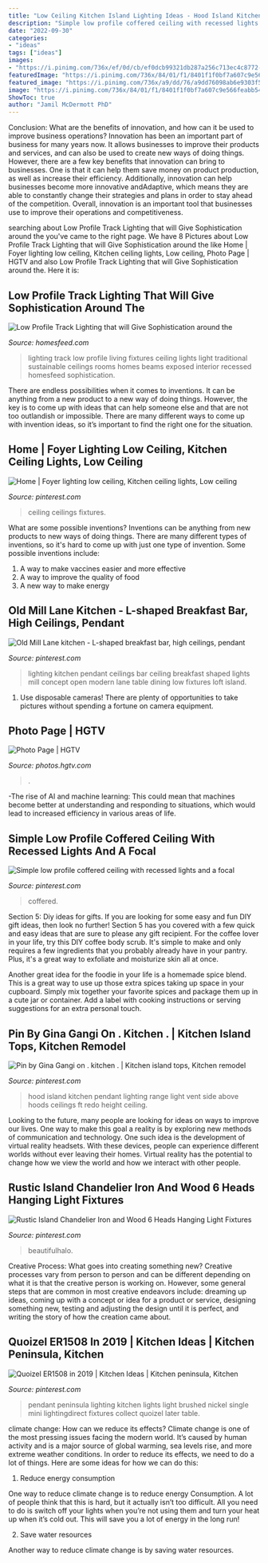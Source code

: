```yaml
---
title: "Low Ceiling Kitchen Island Lighting Ideas - Hood Island Kitchen Pendant Lighting Range Light Vent Side Above Hoods Ceilings Ft Redo Height Ceiling"
description: "Simple low profile coffered ceiling with recessed lights and a focal"
date: "2022-09-30"
categories:
- "ideas"
tags: ["ideas"]
images:
- "https://i.pinimg.com/736x/ef/0d/cb/ef0dcb99321db287a256c713ec4c8772--inspire-me-home-decor-d-interior-design.jpg"
featuredImage: "https://i.pinimg.com/736x/84/01/f1/8401f1f0bf7a607c9e566feabb548fce.jpg"
featured_image: "https://i.pinimg.com/736x/a9/dd/76/a9dd76098ab6e9303f52c7ae3a46a101.jpg"
image: "https://i.pinimg.com/736x/84/01/f1/8401f1f0bf7a607c9e566feabb548fce.jpg"
ShowToc: true
author: "Jamil McDermott PhD"
---
```



Conclusion: What are the benefits of innovation, and how can it be used to improve business operations?
Innovation has been an important part of business for many years now. It allows businesses to improve their products and services, and can also be used to create new ways of doing things. However, there are a few key benefits that innovation can bring to businesses. One is that it can help them save money on product production, as well as increase their efficiency. Additionally, innovation can help businesses become more innovative andAdaptive, which means they are able to constantly change their strategies and plans in order to stay ahead of the competition. Overall, innovation is an important tool that businesses use to improve their operations and competitiveness.

	

		
searching about Low Profile Track Lighting that will Give Sophistication around the you've came to the right page. We have 8 Pictures about Low Profile Track Lighting that will Give Sophistication around the like Home | Foyer lighting low ceiling, Kitchen ceiling lights, Low ceiling, Photo Page | HGTV and also Low Profile Track Lighting that will Give Sophistication around the. Here it is:
		
    
## Low Profile Track Lighting That Will Give Sophistication Around The

<img loading=lazy src="https://homesfeed.com/wp-content/uploads/2015/08/low-profile-track-lighting-fixtures-and-low-profile-track-lighting-system-in-traditional-living-room-with-wooden-ceiling-and-comfy-grey-sofa-and-area-rug.jpg" onerror="this.onerror=null;this.src='https://tse4.mm.bing.net/th?id=OIP.KFrTaqHA3UvB38o7OGqCZAHaFq&amp;pid=15.1';" alt="Low Profile Track Lighting that will Give Sophistication around the">

_Source: homesfeed.com_

>lighting track low profile living fixtures ceiling lights light traditional sustainable ceilings rooms homes beams exposed interior recessed homesfeed sophistication. 

	

There are endless possibilities when it comes to inventions. It can be anything from a new product to a new way of doing things. However, the key is to come up with ideas that can help someone else and that are not too outlandish or impossible. There are many different ways to come up with invention ideas, so it’s important to find the right one for the situation.

    
## Home | Foyer Lighting Low Ceiling, Kitchen Ceiling Lights, Low Ceiling

<img loading=lazy src="https://i.pinimg.com/736x/84/01/f1/8401f1f0bf7a607c9e566feabb548fce.jpg" onerror="this.onerror=null;this.src='https://tse1.mm.bing.net/th?id=OIP.uHzgJq7NsPVhAR-7FxahhAHaFj&amp;pid=15.1';" alt="Home | Foyer lighting low ceiling, Kitchen ceiling lights, Low ceiling">

_Source: pinterest.com_

>ceiling ceilings fixtures. 

	

What are some possible inventions?
Inventions can be anything from new products to new ways of doing things. There are many different types of inventions, so it's hard to come up with just one type of invention. Some possible inventions include:
1. A way to make vaccines easier and more effective
2. A way to improve the quality of food
3. A new way to make energy

    
## Old Mill Lane Kitchen - L-shaped Breakfast Bar, High Ceilings, Pendant

<img loading=lazy src="https://i.pinimg.com/736x/53/2e/a0/532ea0d6a298cb902daaf14be4d990f5--ceiling-pendant-pendant-lighting.jpg?b=t" onerror="this.onerror=null;this.src='https://tse3.mm.bing.net/th?id=OIP.W83odgCT7_Vmou1Kg6mdpwHaLH&amp;pid=15.1';" alt="Old Mill Lane kitchen - L-shaped breakfast bar, high ceilings, pendant">

_Source: pinterest.com_

>lighting kitchen pendant ceilings bar ceiling breakfast shaped lights mill concept open modern lane table dining low fixtures loft island. 

	

1. Use disposable cameras! There are plenty of opportunities to take pictures without spending a fortune on camera equipment.

    
## Photo Page | HGTV

<img loading=lazy src="https://hgtvhome.sndimg.com/content/dam/images/hgtv/fullset/2015/1/21/0/Sarah-Taylor_Taylor-Kitchen_Kitchen-Ceiling.jpg.rend.hgtvcom.616.862.suffix/1421878327374.jpeg" onerror="this.onerror=null;this.src='https://tse2.mm.bing.net/th?id=OIP.kekpz7Q8pIku4kEvteJsvgHaKX&amp;pid=15.1';" alt="Photo Page | HGTV">

_Source: photos.hgtv.com_

>. 

	

-The rise of AI and machine learning: This could mean that machines become better at understanding and responding to situations, which would lead to increased efficiency in various areas of life.

    
## Simple Low Profile Coffered Ceiling With Recessed Lights And A Focal

<img loading=lazy src="https://i.pinimg.com/736x/ef/0d/cb/ef0dcb99321db287a256c713ec4c8772--inspire-me-home-decor-d-interior-design.jpg" onerror="this.onerror=null;this.src='https://tse2.mm.bing.net/th?id=OIP.iHyAW185Qw0UsaenH_ax8wHaG1&amp;pid=15.1';" alt="Simple low profile coffered ceiling with recessed lights and a focal">

_Source: pinterest.com_

>coffered. 

	

Section 5: Diy ideas for gifts.
If you are looking for some easy and fun DIY gift ideas, then look no further! Section 5 has you covered with a few quick and easy ideas that are sure to please any gift recipient.
For the coffee lover in your life, try this DIY coffee body scrub. It's simple to make and only requires a few ingredients that you probably already have in your pantry. Plus, it's a great way to exfoliate and moisturize skin all at once.

Another great idea for the foodie in your life is a homemade spice blend. This is a great way to use up those extra spices taking up space in your cupboard. Simply mix together your favorite spices and package them up in a cute jar or container. Add a label with cooking instructions or serving suggestions for an extra personal touch.

    
## Pin By Gina Gangi On . Kitchen . | Kitchen Island Tops, Kitchen Remodel

<img loading=lazy src="https://i.pinimg.com/736x/14/4b/34/144b3459b9902a67e9165d1fd5e75057--island-hood-fixer-upper.jpg" onerror="this.onerror=null;this.src='https://tse2.mm.bing.net/th?id=OIP.0JSwTmilRNvaUWtchDBxhAHaFj&amp;pid=15.1';" alt="Pin by Gina Gangi on . kitchen . | Kitchen island tops, Kitchen remodel">

_Source: pinterest.com_

>hood island kitchen pendant lighting range light vent side above hoods ceilings ft redo height ceiling. 

	

Looking to the future, many people are looking for ideas on ways to improve our lives. One way to make this goal a reality is by exploring new methods of communication and technology. One such idea is the development of virtual reality headsets. With these devices, people can experience different worlds without ever leaving their homes. Virtual reality has the potential to change how we view the world and how we interact with other people.

    
## Rustic Island Chandelier Iron And Wood 6 Heads Hanging Light Fixtures

<img loading=lazy src="https://i.pinimg.com/736x/a9/dd/76/a9dd76098ab6e9303f52c7ae3a46a101.jpg" onerror="this.onerror=null;this.src='https://tse2.mm.bing.net/th?id=OIP.DAua8-FhJG_NNPFr5isgBAHaHa&amp;pid=15.1';" alt="Rustic Island Chandelier Iron and Wood 6 Heads Hanging Light Fixtures">

_Source: pinterest.com_

>beautifulhalo. 

	

Creative Process: What goes into creating something new?
Creative processes vary from person to person and can be different depending on what it is that the creative person is working on. However, some general steps that are common in most creative endeavors include: dreaming up ideas, coming up with a concept or idea for a product or service, designing something new, testing and adjusting the design until it is perfect, and writing the story of how the creation came about.

    
## Quoizel ER1508 In 2019 | Kitchen Ideas | Kitchen Peninsula, Kitchen

<img loading=lazy src="https://i.pinimg.com/736x/06/38/c9/0638c9a7ba89059e1c743302e7ee8dc5--pendant-lighting-over-peninsula-kitchen-peninsula-lighting.jpg?b=t" onerror="this.onerror=null;this.src='https://tse2.mm.bing.net/th?id=OIP.Cr5bySUvTO4EVZDzEvaywwAAAA&amp;pid=15.1';" alt="Quoizel ER1508 in 2019 | Kitchen Ideas | Kitchen peninsula, Kitchen">

_Source: pinterest.com_

>pendant peninsula lighting kitchen lights light brushed nickel single mini lightingdirect fixtures collect quoizel later table. 

	

climate change: How can we reduce its effects?
Climate change is one of the most pressing issues facing the modern world. It’s caused by human activity and is a major source of global warming, sea levels rise, and more extreme weather conditions. In order to reduce its effects, we need to do a lot of things. Here are some ideas for how we can do this:
1) Reduce energy consumption

One way to reduce climate change is to reduce energy Consumption. A lot of people think that this is hard, but it actually isn’t too difficult. All you need to do is switch off your lights when you’re not using them and turn your heat up when it’s cold out. This will save you a lot of energy in the long run! 

2) Save water resources

Another way to reduce climate change is by saving water resources.

